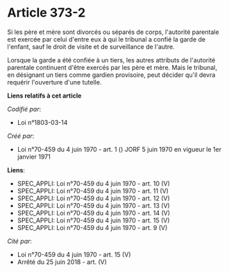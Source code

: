 # Article 373-2

Si les père et mère sont divorcés ou séparés de corps, l'autorité parentale est exercée par celui d'entre eux à qui le
tribunal a confié la garde de l'enfant, sauf le droit de visite et de surveillance de l'autre.

Lorsque la garde a été confiée à un tiers, les autres attributs de l'autorité parentale continuent d'être exercés par les
père et mère. Mais le tribunal, en désignant un tiers comme gardien provisoire, peut décider qu'il devra requérir l'ouverture
d'une tutelle.

**Liens relatifs à cet article**

_Codifié par_:

  - Loi n°1803-03-14

_Créé par_:

  - Loi n°70-459 du 4 juin 1970 - art. 1 () JORF 5 juin 1970 en vigueur le 1er janvier 1971

**Liens**:

  - SPEC_APPLI: Loi n°70-459 du 4 juin 1970 - art. 10 (V)
  - SPEC_APPLI: Loi n°70-459 du 4 juin 1970 - art. 11 (V)
  - SPEC_APPLI: Loi n°70-459 du 4 juin 1970 - art. 12 (V)
  - SPEC_APPLI: Loi n°70-459 du 4 juin 1970 - art. 13 (V)
  - SPEC_APPLI: Loi n°70-459 du 4 juin 1970 - art. 14 (V)
  - SPEC_APPLI: Loi n°70-459 du 4 juin 1970 - art. 15 (V)
  - SPEC_APPLI: Loi n°70-459 du 4 juin 1970 - art. 9 (V)

_Cité par_:

  - Loi n°70-459 du 4 juin 1970 - art. 15 (V)
  - Arrêté du 25 juin 2018 - art. (V)
